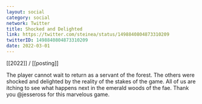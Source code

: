 ```yaml
---
layout: social
category: social
network: Twitter
title: Shocked and Delighted
link: https://twitter.com/steinea/status/1498840804873310209
twitterID: 1498840804873310209
date: 2022-03-01
---
```


[[2022]] / [[posting]]

The player cannot wait to return as a servant of the forest. The others were shocked and delighted by the reality of the stakes of the game. All of us are itching to see what happens next in the emerald woods of the fae. Thank you @jesseross for this marvelous game.
